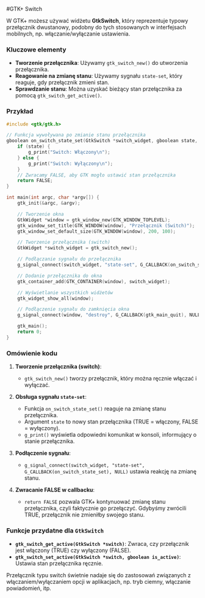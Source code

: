 #GTK+ Switch

W GTK+ możesz używać widżetu **GtkSwitch**, który reprezentuje typowy przełącznik dwustanowy, podobny do tych stosowanych w interfejsach mobilnych, np. włączanie/wyłączanie ustawienia.

### Kluczowe elementy

- **Tworzenie przełącznika**: Używamy `gtk_switch_new()` do utworzenia przełącznika.
- **Reagowanie na zmianę stanu**: Używamy sygnału `state-set`, który reaguje, gdy przełącznik zmieni stan.
- **Sprawdzanie stanu**: Można uzyskać bieżący stan przełącznika za pomocą `gtk_switch_get_active()`.

### Przykład

```c
#include <gtk/gtk.h>

// Funkcja wywoływana po zmianie stanu przełącznika
gboolean on_switch_state_set(GtkSwitch *switch_widget, gboolean state, gpointer user_data) {
    if (state) {
        g_print("Switch: Włączony\n");
    } else {
        g_print("Switch: Wyłączony\n");
    }
    // Zwracamy FALSE, aby GTK mogło ustawić stan przełącznika
    return FALSE;
}

int main(int argc, char *argv[]) {
    gtk_init(&argc, &argv);

    // Tworzenie okna
    GtkWidget *window = gtk_window_new(GTK_WINDOW_TOPLEVEL);
    gtk_window_set_title(GTK_WINDOW(window), "Przełącznik (Switch)");
    gtk_window_set_default_size(GTK_WINDOW(window), 200, 100);

    // Tworzenie przełącznika (switch)
    GtkWidget *switch_widget = gtk_switch_new();

    // Podłączanie sygnału do przełącznika
    g_signal_connect(switch_widget, "state-set", G_CALLBACK(on_switch_state_set), NULL);

    // Dodanie przełącznika do okna
    gtk_container_add(GTK_CONTAINER(window), switch_widget);

    // Wyświetlanie wszystkich widżetów
    gtk_widget_show_all(window);

    // Podłączenie sygnału do zamknięcia okna
    g_signal_connect(window, "destroy", G_CALLBACK(gtk_main_quit), NULL);

    gtk_main();
    return 0;
}
```

### Omówienie kodu

1. **Tworzenie przełącznika (switch)**:
   - `gtk_switch_new()` tworzy przełącznik, który można ręcznie włączać i wyłączać.

2. **Obsługa sygnału `state-set`**:
   - Funkcja `on_switch_state_set()` reaguje na zmianę stanu przełącznika.
   - Argument `state` to nowy stan przełącznika (TRUE = włączony, FALSE = wyłączony).
   - `g_print()` wyświetla odpowiedni komunikat w konsoli, informujący o stanie przełącznika.

3. **Podłączenie sygnału**:
   - `g_signal_connect(switch_widget, "state-set", G_CALLBACK(on_switch_state_set), NULL)` ustawia reakcję na zmianę stanu.

4. **Zwracanie FALSE w callbacku**:
   - `return FALSE` pozwala GTK+ kontynuować zmianę stanu przełącznika, czyli faktycznie go przełączyć. Gdybyśmy zwrócili TRUE, przełącznik nie zmieniłby swojego stanu.

### Funkcje przydatne dla `GtkSwitch`

- **`gtk_switch_get_active(GtkSwitch *switch)`**: Zwraca, czy przełącznik jest włączony (TRUE) czy wyłączony (FALSE).
- **`gtk_switch_set_active(GtkSwitch *switch, gboolean is_active)`**: Ustawia stan przełącznika ręcznie.

Przełącznik typu switch świetnie nadaje się do zastosowań związanych z włączaniem/wyłączaniem opcji w aplikacjach, np. tryb ciemny, włączanie powiadomień, itp.
